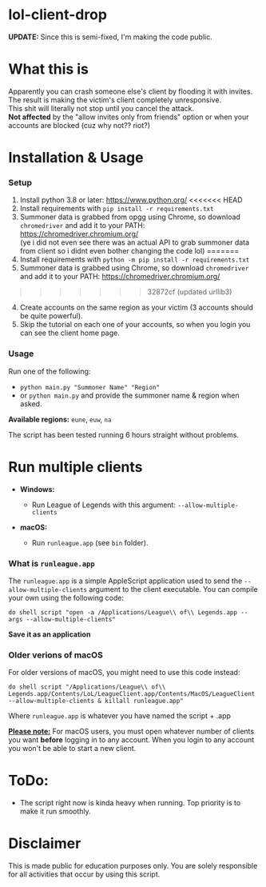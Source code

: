 # lol-client-drop #

**UPDATE:** Since this is semi-fixed, I'm making the code public.

# What this is

Apparently you can crash someone else's client by flooding it with invites.<br>
The result is making the victim's client completely unresponsive.<br>
This shit will literally not stop until you cancel the attack.<br>
<b>Not affected</b> by the "allow invites only from friends" option or when your accounts are blocked (cuz why not?? riot?)

# Installation & Usage

### Setup
1. Install python 3.8 or later: https://www.python.org/
<<<<<<< HEAD
2. Install requirements with `pip install -r requirements.txt`
3. Summoner data is grabbed from opgg using Chrome, so download `chromedriver` and add it to your PATH: https://chromedriver.chromium.org/<br>
(ye i did not even see there was an actual API to grab summoner data from client so i didnt even bother changing the code lol)
=======
2. Install requirements with `python -m pip install -r requirements.txt`
3. Summoner data is grabbed using Chrome, so download `chromedriver` and add it to your PATH: https://chromedriver.chromium.org/
>>>>>>> 32872cf (updated urllib3)
4. Create accounts on the same region as your victim (3 accounts should be quite powerful).
5. Skip the tutorial on each one of your accounts, so when you login you can see the client home page.

### Usage
Run one of the following:

* `python main.py "Summoner Name" "Region"`
* or `python main.py` and provide the summoner name & region when asked.

<b>Available regions:</b> `eune`, `euw`, `na`

The script has been tested running 6 hours straight without problems.

# Run multiple clients

* <b>Windows:</b>
    * Run League of Legends with this argument: `--allow-multiple-clients`

* <b>macOS:</b>
    * Run `runleague.app` (see `bin` folder).

### What is `runleague.app`
The `runleague.app` is a simple AppleScript application used to send the `--allow-multiple-clients` argument
to the client executable. You can compile your own using the following code:
```
do shell script "open -a /Applications/League\\ of\\ Legends.app --args --allow-multiple-clients"
```
<b>Save it as an application</b>

### Older verions of macOS
For older versions of macOS, you might need to use this code instead:
```
do shell script "/Applications/League\\ of\\ Legends.app/Contents/LoL/LeagueClient.app/Contents/MacOS/LeagueClient --allow-multiple-clients & killall runleague.app"
```
Where `runleague.app` is whatever you have named the script + .app

<b><u>Please note:</u></b> For macOS users, you must open whatever number of clients you want <b>before</b> logging in to any account.
When you login to any account you won't be able to start a new client.

# ToDo:

* The script right now is kinda heavy when running. Top priority is to make it run smoothly.

# Disclaimer

This is made public for education purposes only. You are solely responsible for all activities that occur by using this script.